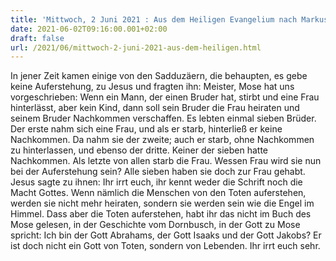 ```yaml
---
title: 'Mittwoch, 2 Juni 2021 : Aus dem Heiligen Evangelium nach Markus - Mk 12,18-27.'
date: 2021-06-02T09:16:00.001+02:00
draft: false
url: /2021/06/mittwoch-2-juni-2021-aus-dem-heiligen.html
---
```


In jener Zeit kamen einige von den Sadduzäern, die behaupten, es gebe keine Auferstehung, zu Jesus und fragten ihn: Meister, Mose hat uns vorgeschrieben: Wenn ein Mann, der einen Bruder hat, stirbt und eine Frau hinterlässt, aber kein Kind, dann soll sein Bruder die Frau heiraten und seinem Bruder Nachkommen verschaffen. Es lebten einmal sieben Brüder. Der erste nahm sich eine Frau, und als er starb, hinterließ er keine Nachkommen. Da nahm sie der zweite; auch er starb, ohne Nachkommen zu hinterlassen, und ebenso der dritte. Keiner der sieben hatte Nachkommen. Als letzte von allen starb die Frau. Wessen Frau wird sie nun bei der Auferstehung sein? Alle sieben haben sie doch zur Frau gehabt. Jesus sagte zu ihnen: Ihr irrt euch, ihr kennt weder die Schrift noch die Macht Gottes. Wenn nämlich die Menschen von den Toten auferstehen, werden sie nicht mehr heiraten, sondern sie werden sein wie die Engel im Himmel. Dass aber die Toten auferstehen, habt ihr das nicht im Buch des Mose gelesen, in der Geschichte vom Dornbusch, in der Gott zu Mose spricht: Ich bin der Gott Abrahams, der Gott Isaaks und der Gott Jakobs? Er ist doch nicht ein Gott von Toten, sondern von Lebenden. Ihr irrt euch sehr.